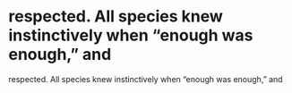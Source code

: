 # respected. All species knew instinctively when “enough was enough,” and

respected. All species knew instinctively when “enough was enough,” and